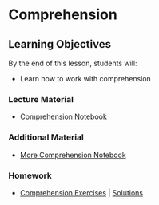 # Comprehension

## Learning Objectives
By the end of this lesson, students will:
- Learn how to work with comprehension

### Lecture Material
- [Comprehension Notebook](comprehension.ipynb)  

### Additional Material
- [More Comprehension Notebook](additional_material/more_comprehension.ipynb)  

### Homework
- [Comprehension Exercises](homework/comprehension_exercises.ipynb) | [Solutions](homework/comprehension_exercises%20(solutions).ipynb)  
